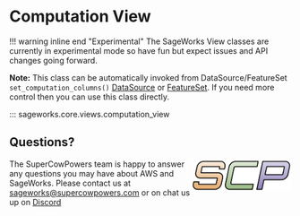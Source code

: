 # Computation View

!!! warning inline end "Experimental"
    The SageWorks View classes are currently in experimental mode so have fun but expect issues and API changes going forward.
    
**Note:** This class can be automatically invoked from DataSource/FeatureSet `set_computation_columns()` [DataSource](../artifacts/athena_source.md) or [FeatureSet](../artifacts/feature_set_core.md). If you need more control then you can use this class directly.
    
::: sageworks.core.views.computation_view

## Questions?
<img align="right" src="../../../images/scp.png" width="180">

The SuperCowPowers team is happy to answer any questions you may have about AWS and SageWorks. Please contact us at [sageworks@supercowpowers.com](mailto:sageworks@supercowpowers.com) or on chat us up on [Discord](https://discord.gg/WHAJuz8sw8) 